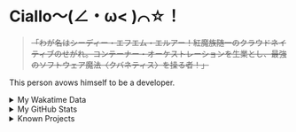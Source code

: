 # Ciallo～(∠・ω< )⌒☆！

> ~~「わが名はシーディー・エフエム・エルアー！紅魔族随一のクラウドネイティブのせがれ。コンテーナー・オーケストレーションを生業とし、最強のソフトウェア魔法〈クバネティス〉を操る者！」~~

This person avows himself to be a developer.

<details>

<summary>My Wakatime Data</summary>

<!--START_SECTION:waka-->
![Lines of code](https://img.shields.io/badge/From%20Hello%20World%20I%27ve%20Written-8.9%20million%20lines%20of%20code-blue)

**🐱 My GitHub Data** 

> 📦 790.6 kB Used in GitHub's Storage 
 > 
> 🏆 1,070 Contributions in the Year 2024
 > 
> 🚫 Not Opted to Hire
 > 
> 📜 93 Public Repositories 
 > 
> 🔑 31 Private Repositories 
 > 
**I'm an Early 🐤** 

```text
🌞 Morning                2183 commits        ██████░░░░░░░░░░░░░░░░░░░   23.66 % 
🌆 Daytime                4074 commits        ███████████░░░░░░░░░░░░░░   44.15 % 
🌃 Evening                2896 commits        ████████░░░░░░░░░░░░░░░░░   31.38 % 
🌙 Night                  75 commits          ░░░░░░░░░░░░░░░░░░░░░░░░░   00.81 % 
```
📅 **I'm Most Productive on Wednesday** 

```text
Monday                   1183 commits        ███░░░░░░░░░░░░░░░░░░░░░░   12.82 % 
Tuesday                  1613 commits        ████░░░░░░░░░░░░░░░░░░░░░   17.48 % 
Wednesday                1614 commits        ████░░░░░░░░░░░░░░░░░░░░░   17.49 % 
Thursday                 1321 commits        ████░░░░░░░░░░░░░░░░░░░░░   14.32 % 
Friday                   1383 commits        ████░░░░░░░░░░░░░░░░░░░░░   14.99 % 
Saturday                 1141 commits        ███░░░░░░░░░░░░░░░░░░░░░░   12.36 % 
Sunday                   973 commits         ███░░░░░░░░░░░░░░░░░░░░░░   10.54 % 
```


**I Mostly Code in Go** 

```text
Go                       36 repos            █████████░░░░░░░░░░░░░░░░   34.62 % 
Vue                      6 repos             █░░░░░░░░░░░░░░░░░░░░░░░░   05.77 % 
Swift                    5 repos             █░░░░░░░░░░░░░░░░░░░░░░░░   04.81 % 
Rust                     3 repos             █░░░░░░░░░░░░░░░░░░░░░░░░   02.88 % 
Shell                    2 repos             ░░░░░░░░░░░░░░░░░░░░░░░░░   01.92 % 
```




 Last Updated on 24/09/2024 01:44:14 UTC
<!--END_SECTION:waka-->

</details>

<details>
 
 <summary>My GitHub Stats</summary>

[![CDFMLR's github stats](https://github-readme-stats.vercel.app/api?username=cdfmlr&count_private=true&show_icons=true)](https://github.com/anuraghazra/github-readme-stats)
 
</details>

<details>

<summary>Known Projects</summary>

[![Star History Chart](https://api.star-history.com/svg?repos=cdfmlr/pyflowchart,cdfmlr/muvtuber,cdfmlr/crud,cdfmlr/murecom-verse-1,cdfmlr/murecom-intro&type=Date)](https://star-history.com/#cdfmlr/pyflowchart&cdfmlr/muvtuber&cdfmlr/crud&cdfmlr/murecom-verse-1&cdfmlr/murecom-intro&Date)

 </details>
